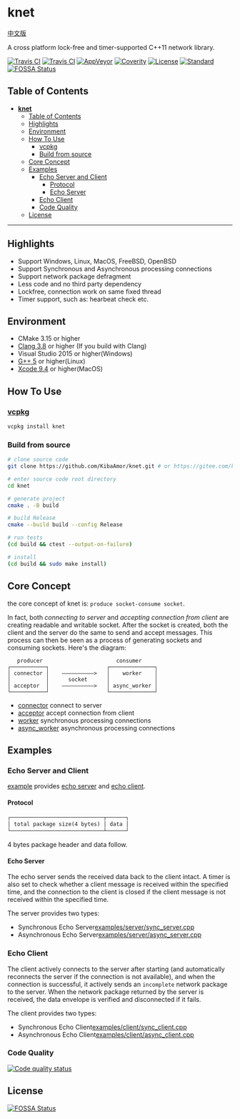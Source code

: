 # **knet**

[中文版](./README_zh.md)

A cross platform lock-free and timer-supported C++11 network library.

[![Travis CI](https://img.shields.io/travis/kibaamor/knet/master?label=Linux&style=flat-square)](https://www.travis-ci.com/github/KibaAmor/knet)
[![Travis CI](https://img.shields.io/travis/kibaamor/knet/master?label=OSX&style=flat-square)](https://www.travis-ci.com/github/KibaAmor/knet)
[![AppVeyor](https://img.shields.io/appveyor/build/kibaamor/knet/master?label=Windows&style=flat-square)](https://ci.appveyor.com/project/KibaAmor/knet)
[![Coverity](https://img.shields.io/coverity/scan/20462?label=Coverity&style=flat-square)](https://scan.coverity.com/projects/kibaamor-knet)
[![License](https://img.shields.io/github/license/kibaamor/knet?label=License&style=flat-square)](./LICENSE)
[![Standard](https://img.shields.io/badge/C++-11-blue.svg?style=flat-square)](https://github.com/kibaamor/knet)
[![FOSSA Status](https://app.fossa.com/api/projects/git%2Bgithub.com%2FKibaAmor%2Fknet.svg?type=shield)](https://app.fossa.com/projects/git%2Bgithub.com%2FKibaAmor%2Fknet?ref=badge_shield)

## Table of Contents

- [**knet**](#knet)
  - [Table of Contents](#table-of-contents)
  - [Highlights](#highlights)
  - [Environment](#environment)
  - [How To Use](#how-to-use)
    - [vcpkg](#vcpkg)
    - [Build from source](#build-from-source)
  - [Core Concept](#core-concept)
  - [Examples](#examples)
    - [Echo Server and Client](#echo-server-and-client)
      - [Protocol](#protocol)
      - [Echo Server](#echo-server)
    - [Echo Client](#echo-client)
    - [Code Quality](#code-quality)
  - [License](#license)

--------

## Highlights

- Support Windows, Linux, MacOS, FreeBSD, OpenBSD
- Support Synchronous and Asynchronous processing connections
- Support network package defragment
- Less code and no third party dependency
- Lockfree, connection work on same fixed thread
- Timer support, such as: hearbeat check etc.

## Environment

- CMake 3.15 or higher
- [Clang 3.8](http://clang.llvm.org/cxx_status.html) or higher (If you build with Clang)
- Visual Studio 2015 or higher(Windows)
- [G++ 5](https://gcc.gnu.org/gcc-5/changes.html#libstdcxx) or higher(Linux)
- [Xcode 9.4](https://stackoverflow.com/questions/28094794/why-does-apple-clang-disallow-c11-thread-local-when-official-clang-supports) or higher(MacOS)

## How To Use

### [vcpkg](https://github.com/microsoft/vcpkg)

```bash
vcpkg install knet
```

### Build from source

```bash
# clone source code
git clone https://github.com/KibaAmor/knet.git # or https://gitee.com/kibaamor/knet.git

# enter source code root directory
cd knet

# generate project
cmake . -B build

# build Release
cmake --build build --config Release

# run tests
(cd build && ctest --output-on-failure)

# install
(cd build && sudo make install)
```

## Core Concept

the core concept of knet is: `produce socket-consume socket`.

In fact, both *connecting to server* and *accepting connection from client* are creating readable and writable socket. After the socket is created, both the client and the server do the same to send and accept messages. This process can then be seen as a process of generating sockets and consuming sockets. Here's the diagram:

```text
   producer                       consumer
┌───────────┐                  ┌──────────────┐
│ connector │    ——————————>   │    worker    │
│           │      socket      │              │
│ acceptor  │    ——————————>   │ async_worker │
└───────────┘                  └──────────────┘
```

- [connector](./src/kconnector.cpp) connect to server
- [acceptor](./src/kacceptor.cpp) accept connection from client
- [worker](./src/kworker.cpp) synchronous processing connections
- [async_worker](./src/kworker.cpp) asynchronous processing connections

## Examples

### Echo Server and Client

[example](./examples/) provides [echo server](./examples/server) and [echo client](./examples/client).

#### Protocol

```txt
┌─────────────────────────────┬──────┐
│ total package size(4 bytes) │ data │
└─────────────────────────────┴──────┘
```

4 bytes package header and data follow.

#### Echo Server

The echo server sends the received data back to the client intact.
A timer is also set to check whether a client message is received within the specified time, and the connection to the client is closed if the client message is not received within the specified time.

The server provides two types:

- Synchronous Echo Server[examples/server/sync_server.cpp](./examples/server/sync_server.cpp)
- Asynchronous Echo Server[examples/server/async_server.cpp](./examples/server/async_server.cpp)

### Echo Client

The client actively connects to the server after starting (and automatically reconnects the server if the connection is not available), and when the connection is successful, it actively sends an `incomplete` network package to the server.
When the network package returned by the server is received, the data envelope is verified and disconnected if it fails.

The client provides two types:

- Synchronous Echo Client[examples/client/sync_client.cpp](./examples/client/sync_client.cpp)
- Asynchronous Echo Client[examples/client/async_client.cpp](./examples/client/async_client.cpp)

### Code Quality

[![Code quality status](https://codescene.io/projects/7651/status.svg)](https://codescene.io/projects/7651/jobs/latest-successful/results)

## License

[![FOSSA Status](https://app.fossa.com/api/projects/git%2Bgithub.com%2FKibaAmor%2Fknet.svg?type=large)](https://app.fossa.com/projects/git%2Bgithub.com%2FKibaAmor%2Fknet?ref=badge_large)
